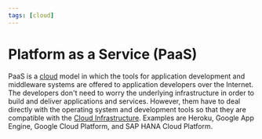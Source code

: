 ```yaml
---
tags: [cloud]
---
```


# Platform as a Service (PaaS)

PaaS is a [cloud](202210012158.md) model in which the tools for application
development and middleware systems are offered to application developers over
the Internet. The developers don't need to worry the underlying infrastructure
in order to build and deliver applications and services. However, them have to
deal directly with the operating system and development tools so that they are
compatible with the [Cloud Infrastructure](202312070843.md). Examples are
Heroku, Google App Engine, Google Cloud Platform, and SAP HANA Cloud Platform.

